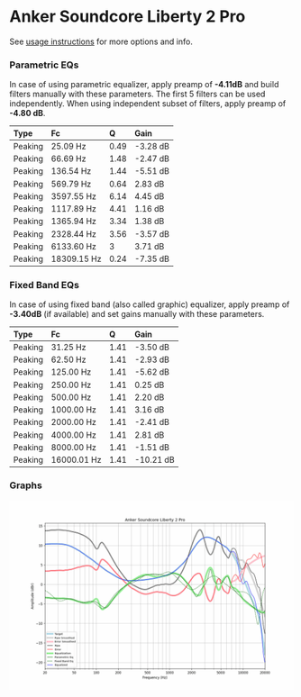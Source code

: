 # Anker Soundcore Liberty 2 Pro
See [usage instructions](https://github.com/jaakkopasanen/AutoEq#usage) for more options and info.

### Parametric EQs
In case of using parametric equalizer, apply preamp of **-4.11dB** and build filters manually
with these parameters. The first 5 filters can be used independently.
When using independent subset of filters, apply preamp of **-4.80 dB**.

| Type    | Fc          |    Q | Gain     |
|:--------|:------------|:-----|:---------|
| Peaking | 25.09 Hz    | 0.49 | -3.28 dB |
| Peaking | 66.69 Hz    | 1.48 | -2.47 dB |
| Peaking | 136.54 Hz   | 1.44 | -5.51 dB |
| Peaking | 569.79 Hz   | 0.64 | 2.83 dB  |
| Peaking | 3597.55 Hz  | 6.14 | 4.45 dB  |
| Peaking | 1117.89 Hz  | 4.41 | 1.16 dB  |
| Peaking | 1365.94 Hz  | 3.34 | 1.38 dB  |
| Peaking | 2328.44 Hz  | 3.56 | -3.57 dB |
| Peaking | 6133.60 Hz  | 3    | 3.71 dB  |
| Peaking | 18309.15 Hz | 0.24 | -7.35 dB |

### Fixed Band EQs
In case of using fixed band (also called graphic) equalizer, apply preamp of **-3.40dB**
(if available) and set gains manually with these parameters.

| Type    | Fc          |    Q | Gain      |
|:--------|:------------|:-----|:----------|
| Peaking | 31.25 Hz    | 1.41 | -3.50 dB  |
| Peaking | 62.50 Hz    | 1.41 | -2.93 dB  |
| Peaking | 125.00 Hz   | 1.41 | -5.62 dB  |
| Peaking | 250.00 Hz   | 1.41 | 0.25 dB   |
| Peaking | 500.00 Hz   | 1.41 | 2.20 dB   |
| Peaking | 1000.00 Hz  | 1.41 | 3.16 dB   |
| Peaking | 2000.00 Hz  | 1.41 | -2.41 dB  |
| Peaking | 4000.00 Hz  | 1.41 | 2.81 dB   |
| Peaking | 8000.00 Hz  | 1.41 | -1.51 dB  |
| Peaking | 16000.01 Hz | 1.41 | -10.21 dB |

### Graphs
![](./Anker%20Soundcore%20Liberty%202%20Pro.png)